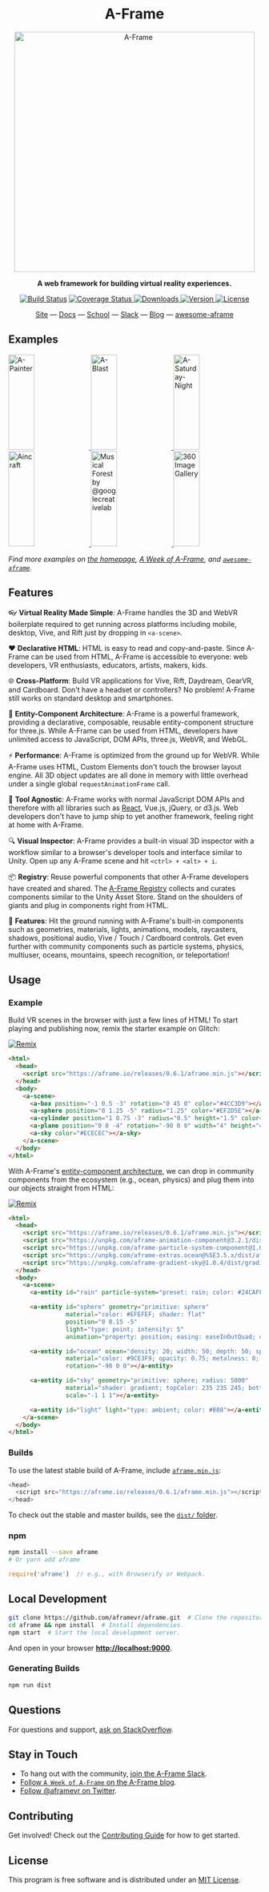 <h1 align="center">A-Frame</h1>

<p align="center"><a href="https://aframe.io" target="_blank"><img width="480" alt="A-Frame" src="https://cloud.githubusercontent.com/assets/674727/21375108/2c10b308-c6e0-11e6-945e-2394beb9a8ed.png"></a></p>

<p align="center"><b>A web framework for building virtual reality experiences.</b></p>

<p align="center">
  <a href="https://travis-ci.org/aframevr/aframe"><img src="https://img.shields.io/travis/aframevr/aframe.svg?style=flat-square" alt="Build Status"></a>
  <a href="https://codecov.io/gh/aframevr/aframe">
    <img src="https://codecov.io/gh/aframevr/aframe/branch/master/graph/badge.svg" alt="Coverage Status">
  </a>
  <a href="https://npmjs.org/package/aframe">
    <img src="http://img.shields.io/npm/dt/aframe.svg?style=flat-square" alt="Downloads">
  </a>
  <a href="https://npmjs.org/package/aframe">
    <img src="http://img.shields.io/npm/v/aframe.svg?style=flat-square" alt="Version">
  </a>
  <a href="https://npmjs.com/package/aframe">
    <img src="https://img.shields.io/npm/l/aframe.svg?style=flat-square" alt="License"></a>
  </a>
</p>

<div align="center">
  <a href="https://aframe.io">Site</a>
  &mdash;
  <a href="https://aframe.io/docs/">Docs</a>
  &mdash;
  <a href="https://aframe.io/school/">School</a>
  &mdash;
  <a href="https://aframevr-slack.herokuapp.com">Slack</a>
  &mdash;
  <a href="https://aframe.io/blog/">Blog</a>
  &mdash;
  <a href="https://github.com/aframevr/awesome-aframe">awesome-aframe</a>
</div>

## Examples

<a href="https://aframe.io/a-painter/?url=https://ucarecdn.com/962b242b-87a9-422c-b730-febdc470f203/">
  <img alt="A-Painter" target="_blank" src="https://cloud.githubusercontent.com/assets/674727/24531388/acfc3dda-156d-11e7-8563-5bd75252f70f.gif" height="190" width="32%">
</a>
<a href="https://aframe.io/a-blast/">
  <img alt="A-Blast" target="_blank" src="https://cloud.githubusercontent.com/assets/674727/24531440/0336e66e-156e-11e7-95c2-f2e6ebc0393d.gif" height="190" width="32%">
</a>
<a href="https://aframe.io/a-saturday-night/">
  <img alt="A-Saturday-Night" target="_blank" src="https://cloud.githubusercontent.com/assets/674727/24531477/44272daa-156e-11e7-8ef9-d750ed430f3a.gif" height="190" width="32%">
</a>
<a href="https://ngokevin.github.io/kframe/scenes/aincraft/">
  <img alt="Aincraft" target="_blank" src="https://cloud.githubusercontent.com/assets/674727/24531777/25b8ff5e-1570-11e7-896c-3446d1419eb8.gif" height="190" width="32%">
</a>
<a href="https://github.com/googlecreativelab/webvr-musicalforest">
  <img alt="Musical Forest by @googlecreativelab" target="_blank" src="https://cloud.githubusercontent.com/assets/674727/25109861/b8e9ec48-2394-11e7-8f2d-ea1cd9df69c8.gif" height="190" width="32%">
</a>
<a href="https://aframe-gallery.glitch.me">
  <img alt="360 Image Gallery" target="_blank" src="https://cloud.githubusercontent.com/assets/674727/24572552/72f81bec-162e-11e7-9851-037d0280abdb.gif" height="190" width="32%">
</a>

*Find more examples on [the homepage](https://aframe.io), [A Week of A-Frame](https://aframe.io/blog/), and [`awesome-aframe`](https://github.com/aframevr/awesome-aframe/).*

## Features

:eyeglasses: **Virtual Reality Made Simple**: A-Frame handles the 3D and WebVR
boilerplate required to get running across platforms including mobile, desktop,
Vive, and Rift just by dropping in `<a-scene>`.

:heart: **Declarative HTML**: HTML is easy to read and copy-and-paste. Since
A-Frame can be used from HTML, A-Frame is accessible to everyone: web
developers, VR enthusiasts, educators, artists, makers, kids.

:globe_with_meridians: **Cross-Platform**: Build VR applications for Vive,
Rift, Daydream, GearVR, and Cardboard. Don't have a headset or controllers? No
problem! A-Frame still works on standard desktop and smartphones.

:electric_plug: **Entity-Component Architecture**: A-Frame is a powerful framework,
providing a declarative, composable, reusable entity-component structure for
three.js. While A-Frame can be used from HTML, developers have unlimited access
to JavaScript, DOM APIs, three.js, WebVR, and WebGL.

:zap: **Performance**: A-Frame is optimized from the ground up for WebVR. While
A-Frame uses HTML, Custom Elements don't touch the browser layout engine. All
3D object updates are all done in memory with little overhead under a single
global `requestAnimationFrame` call.

&#128296; **Tool Agnostic**: A-Frame works with normal JavaScript DOM APIs and
therefore with all libraries such as
[React](https://github.com/aframevr/aframe-react/), Vue.js, jQuery, or d3.js.
Web developers don't have to jump ship to yet another framework, feeling right
at home with A-Frame.

:mag: **Visual Inspector**: A-Frame provides a built-in visual 3D inspector
with a workflow similar to a browser's developer tools and interface similar to
Unity. Open up any A-Frame scene and hit `<ctrl> + <alt> + i`.

:package: **Registry**: Reuse powerful components that other A-Frame developers
have created and shared. The [A-Frame
Registry](https://aframe.io/aframe-registry) collects and curates components
similar to the Unity Asset Store. Stand on the shoulders of giants and plug in
components right from HTML.

:runner: **Features**: Hit the ground running with A-Frame's built-in
components such as geometries, materials, lights, animations, models,
raycasters, shadows, positional audio, Vive / Touch / Cardboard controls. Get
even further with community components such as particle systems, physics,
multiuser, oceans, mountains, speech recognition, or teleportation!

## Usage

### Example

Build VR scenes in the browser with just a few lines of HTML! To start playing
and publishing now, remix the starter example on Glitch:

[![Remix](https://cloud.githubusercontent.com/assets/674727/24572421/688f7fc0-162d-11e7-8a35-b02bc050c043.jpg)](http://glitch.com/~aframe)

```html
<html>
  <head>
    <script src="https://aframe.io/releases/0.6.1/aframe.min.js"></script>
  </head>
  <body>
    <a-scene>
      <a-box position="-1 0.5 -3" rotation="0 45 0" color="#4CC3D9"></a-box>
      <a-sphere position="0 1.25 -5" radius="1.25" color="#EF2D5E"></a-sphere>
      <a-cylinder position="1 0.75 -3" radius="0.5" height="1.5" color="#FFC65D"></a-cylinder>
      <a-plane position="0 0 -4" rotation="-90 0 0" width="4" height="4" color="#7BC8A4"></a-plane>
      <a-sky color="#ECECEC"></a-sky>
    </a-scene>
  </body>
</html>
```

With A-Frame's [entity-component
architecture](https://aframe.io/docs/0.6.1/core/), we can drop in community
components from the ecosystem (e.g., ocean, physics) and plug them into our
objects straight from HTML:

[![Remix](https://cloud.githubusercontent.com/assets/674727/24572421/688f7fc0-162d-11e7-8a35-b02bc050c043.jpg)](http://glitch.com/~aframe-registry)

```html
<html>
  <head>
    <script src="https://aframe.io/releases/0.6.1/aframe.min.js"></script>
    <script src="https://unpkg.com/aframe-animation-component@3.2.1/dist/aframe-animation-component.min.js"></script>
    <script src="https://unpkg.com/aframe-particle-system-component@1.0.x/dist/aframe-particle-system-component.min.js"></script>
    <script src="https://unpkg.com/aframe-extras.ocean@%5E3.5.x/dist/aframe-extras.ocean.min.js"></script>
    <script src="https://unpkg.com/aframe-gradient-sky@1.0.4/dist/gradientsky.min.js"></script>
  </head>
  <body>
    <a-scene>
      <a-entity id="rain" particle-system="preset: rain; color: #24CAFF; particleCount: 5000"></a-entity>

      <a-entity id="sphere" geometry="primitive: sphere"
                material="color: #EFEFEF; shader: flat"
                position="0 0.15 -5"
                light="type: point; intensity: 5"
                animation="property: position; easing: easeInOutQuad; dir: alternate; dur: 1000; to: 0 -0.10 -5; loop: true"></a-entity>

      <a-entity id="ocean" ocean="density: 20; width: 50; depth: 50; speed: 4"
                material="color: #9CE3F9; opacity: 0.75; metalness: 0; roughness: 1"
                rotation="-90 0 0"></a-entity>

      <a-entity id="sky" geometry="primitive: sphere; radius: 5000"
                material="shader: gradient; topColor: 235 235 245; bottomColor: 185 185 210"
                scale="-1 1 1"></a-entity>

      <a-entity id="light" light="type: ambient; color: #888"></a-entity>
    </a-scene>
  </body>
</html>
```

### Builds

To use the latest stable build of A-Frame, include [`aframe.min.js`](https://aframe.io/releases/0.6.1/aframe.min.js):

```js
<head>
  <script src="https://aframe.io/releases/0.6.1/aframe.min.js"></script>
</head>
```

To check out the stable and master builds, see the [`dist/` folder](dist/).

### npm

```sh
npm install --save aframe
# Or yarn add aframe
```

```js
require('aframe')  // e.g., with Browserify or Webpack.
```

## Local Development

```sh
git clone https://github.com/aframevr/aframe.git  # Clone the repository.
cd aframe && npm install  # Install dependencies.
npm start  # Start the local development server.
```

And open in your browser **[http://localhost:9000](http://localhost:9000)**.

### Generating Builds

```sh
npm run dist
```

## Questions

For questions and support, [ask on StackOverflow](http://stackoverflow.com/questions/ask/?tags=aframe).

## Stay in Touch

- To hang out with the community, [join the A-Frame Slack](https://aframevr-slack.herokuapp.com).
- [Follow `A Week of A-Frame` on the A-Frame blog](https://aframe.io/blog).
- [Follow @aframevr on Twitter](https://twitter.com/aframevr).

## Contributing

Get involved! Check out the [Contributing Guide](CONTRIBUTING.md) for how to get started.

## License

This program is free software and is distributed under an [MIT License](LICENSE).
